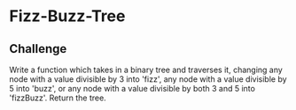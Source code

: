# Fizz-Buzz-Tree

## Challenge

Write a function which takes in a binary tree and traverses it, changing any node with a value divisible by 3 into 'fizz', any node with a value divisible by 5 into 'buzz', or any node with a value divisible by both 3 and 5 into 'fizzBuzz'. Return the tree.
